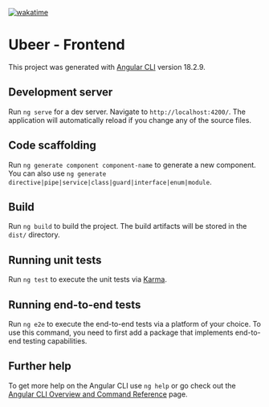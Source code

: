 [![wakatime](https://wakatime.com/badge/user/018d87f9-d14a-41df-9a8a-08f8cff01174/project/6fbf530b-1bfc-47f7-ae38-5d984c4b2ce2.svg)](https://wakatime.com/badge/user/018d87f9-d14a-41df-9a8a-08f8cff01174/project/6fbf530b-1bfc-47f7-ae38-5d984c4b2ce2)

# Ubeer - Frontend

This project was generated with [Angular CLI](https://github.com/angular/angular-cli) version 18.2.9.

## Development server

Run `ng serve` for a dev server. Navigate to `http://localhost:4200/`. The application will automatically reload if you change any of the source files.

## Code scaffolding

Run `ng generate component component-name` to generate a new component. You can also use `ng generate directive|pipe|service|class|guard|interface|enum|module`.

## Build

Run `ng build` to build the project. The build artifacts will be stored in the `dist/` directory.

## Running unit tests

Run `ng test` to execute the unit tests via [Karma](https://karma-runner.github.io).

## Running end-to-end tests

Run `ng e2e` to execute the end-to-end tests via a platform of your choice. To use this command, you need to first add a package that implements end-to-end testing capabilities.

## Further help

To get more help on the Angular CLI use `ng help` or go check out the [Angular CLI Overview and Command Reference](https://angular.dev/tools/cli) page.
